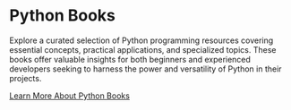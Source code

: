 # Python Books

Explore a curated selection of Python programming resources covering essential concepts, practical applications, and specialized topics. 
These books offer valuable insights for both beginners and experienced developers seeking to harness the power and versatility of Python in their projects.

[Learn More About Python Books](https://codersguild.net/books/python)
